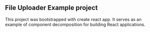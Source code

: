 ## File Uploader Example project

This project was bootstrapped with create react app. It serves as an example of component decomposition for building React applications.